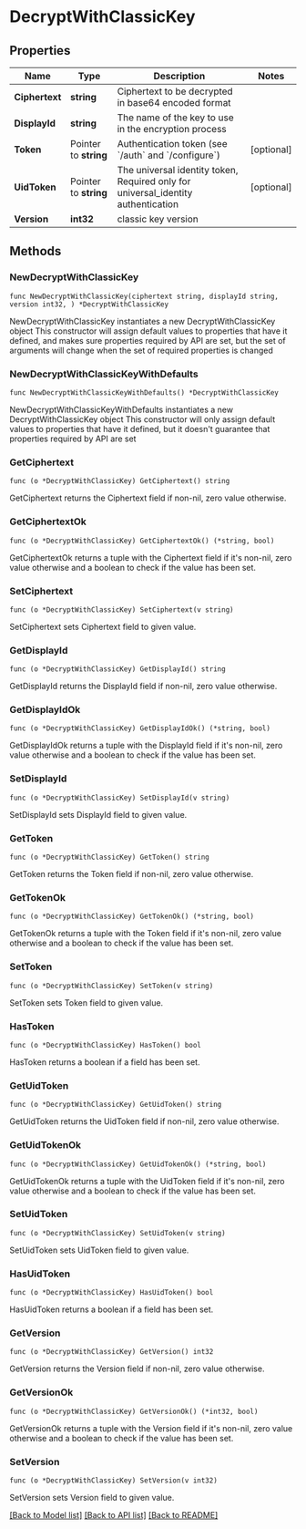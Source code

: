 # DecryptWithClassicKey

## Properties

Name | Type | Description | Notes
------------ | ------------- | ------------- | -------------
**Ciphertext** | **string** | Ciphertext to be decrypted in base64 encoded format | 
**DisplayId** | **string** | The name of the key to use in the encryption process | 
**Token** | Pointer to **string** | Authentication token (see &#x60;/auth&#x60; and &#x60;/configure&#x60;) | [optional] 
**UidToken** | Pointer to **string** | The universal identity token, Required only for universal_identity authentication | [optional] 
**Version** | **int32** | classic key version | 

## Methods

### NewDecryptWithClassicKey

`func NewDecryptWithClassicKey(ciphertext string, displayId string, version int32, ) *DecryptWithClassicKey`

NewDecryptWithClassicKey instantiates a new DecryptWithClassicKey object
This constructor will assign default values to properties that have it defined,
and makes sure properties required by API are set, but the set of arguments
will change when the set of required properties is changed

### NewDecryptWithClassicKeyWithDefaults

`func NewDecryptWithClassicKeyWithDefaults() *DecryptWithClassicKey`

NewDecryptWithClassicKeyWithDefaults instantiates a new DecryptWithClassicKey object
This constructor will only assign default values to properties that have it defined,
but it doesn't guarantee that properties required by API are set

### GetCiphertext

`func (o *DecryptWithClassicKey) GetCiphertext() string`

GetCiphertext returns the Ciphertext field if non-nil, zero value otherwise.

### GetCiphertextOk

`func (o *DecryptWithClassicKey) GetCiphertextOk() (*string, bool)`

GetCiphertextOk returns a tuple with the Ciphertext field if it's non-nil, zero value otherwise
and a boolean to check if the value has been set.

### SetCiphertext

`func (o *DecryptWithClassicKey) SetCiphertext(v string)`

SetCiphertext sets Ciphertext field to given value.


### GetDisplayId

`func (o *DecryptWithClassicKey) GetDisplayId() string`

GetDisplayId returns the DisplayId field if non-nil, zero value otherwise.

### GetDisplayIdOk

`func (o *DecryptWithClassicKey) GetDisplayIdOk() (*string, bool)`

GetDisplayIdOk returns a tuple with the DisplayId field if it's non-nil, zero value otherwise
and a boolean to check if the value has been set.

### SetDisplayId

`func (o *DecryptWithClassicKey) SetDisplayId(v string)`

SetDisplayId sets DisplayId field to given value.


### GetToken

`func (o *DecryptWithClassicKey) GetToken() string`

GetToken returns the Token field if non-nil, zero value otherwise.

### GetTokenOk

`func (o *DecryptWithClassicKey) GetTokenOk() (*string, bool)`

GetTokenOk returns a tuple with the Token field if it's non-nil, zero value otherwise
and a boolean to check if the value has been set.

### SetToken

`func (o *DecryptWithClassicKey) SetToken(v string)`

SetToken sets Token field to given value.

### HasToken

`func (o *DecryptWithClassicKey) HasToken() bool`

HasToken returns a boolean if a field has been set.

### GetUidToken

`func (o *DecryptWithClassicKey) GetUidToken() string`

GetUidToken returns the UidToken field if non-nil, zero value otherwise.

### GetUidTokenOk

`func (o *DecryptWithClassicKey) GetUidTokenOk() (*string, bool)`

GetUidTokenOk returns a tuple with the UidToken field if it's non-nil, zero value otherwise
and a boolean to check if the value has been set.

### SetUidToken

`func (o *DecryptWithClassicKey) SetUidToken(v string)`

SetUidToken sets UidToken field to given value.

### HasUidToken

`func (o *DecryptWithClassicKey) HasUidToken() bool`

HasUidToken returns a boolean if a field has been set.

### GetVersion

`func (o *DecryptWithClassicKey) GetVersion() int32`

GetVersion returns the Version field if non-nil, zero value otherwise.

### GetVersionOk

`func (o *DecryptWithClassicKey) GetVersionOk() (*int32, bool)`

GetVersionOk returns a tuple with the Version field if it's non-nil, zero value otherwise
and a boolean to check if the value has been set.

### SetVersion

`func (o *DecryptWithClassicKey) SetVersion(v int32)`

SetVersion sets Version field to given value.



[[Back to Model list]](../README.md#documentation-for-models) [[Back to API list]](../README.md#documentation-for-api-endpoints) [[Back to README]](../README.md)


